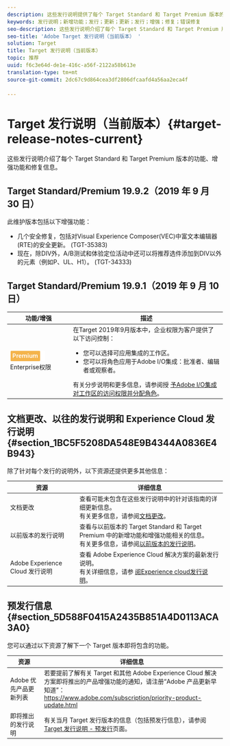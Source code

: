 ```yaml
---
description: 这些发行说明提供了每个 Target Standard 和 Target Premium 版本的功能、增强、修复问题和已知问题等信息。
keywords: 发行说明；新增功能；发行；更新；更新；发行；增强；修复；错误修复
seo-description: 这些发行说明介绍了每个 Target Standard 和 Target Premium 版本的功能、增强功能、修复信息和已知问题。
seo-title: 'Adobe Target 发行说明（当前版本） '
solution: Target
title: Target 发行说明（当前版本）
topic: 推荐
uuid: f6c3e64d-de1e-416c-a56f-2122a58b613e
translation-type: tm+mt
source-git-commit: 2dc67c9d864cea3df2806dfcaafd4a56aa2eca4f

---
```



# Target 发行说明（当前版本）{#target-release-notes-current}

这些发行说明介绍了每个 Target Standard 和 Target Premium 版本的功能、增强功能和修复信息。

## Target Standard/Premium 19.9.2（2019 年 9 月 30 日） 

此维护版本包括以下增强功能：

* 几个安全修复，包括对Visual Experience Composer(VEC)中富文本编辑器(RTE)的安全更新。 (TGT-35383)
* 现在，除DIV外，A/B测试和体验定位活动中还可以将推荐选件添加到DIV以外的元素（例如P、UL、H1）。 (TGT-34333)

## Target Standard/Premium 19.9.1（2019 年 9 月 10 日） 

| 功能/增强 | 描述 |
| --- | --- |
| ![高级徽章](/help/assets/premium.png) Enterprise权限 | 在Target 2019年9月版本中，企业权限为客户提供了以下访问控制：<UL><li>您可以选择可应用集成的工作区。</li><li>您可以将角色应用于Adobe I/O集成：批准者、编辑者或观察者。</li></ul>有关分步说明和更多信息，请参阅授 [予Adobe I/O集成对工作区的访问权限并分配角色](/help/administrating-target/c-user-management/property-channel/configure-adobe-io-integration.md)。 |

## 文档更改、以往的发行说明和 Experience Cloud 发行说明 {#section_1BC5F5208DA548E9B4344A0836E4B943}

除了针对每个发行的说明外，以下资源还提供更多其他信息：

| 资源 | 详细信息 |
|--- |--- |
| 文档更改 | 查看可能未包含在这些发行说明中的针对该指南的详细更新信息。<br>有关更多信息，请参阅[文档更改](../r-release-notes/doc-change.md#reference_366123CF00994BACBBF9BBDF2C4D840C)。 |
| 以前版本的发行说明 | 查看与以前版本的 Target Standard 和 Target Premium 中的新增功能和增强功能相关的信息。<br>有关更多信息，请参阅[以前版本的发行说明](../r-release-notes/release-notes-for-previous-releases.md)。 |
| Adobe Experience Cloud 发行说明 | 查看 Adobe Experience Cloud 解决方案的最新发行说明。<br>有关详细信息，请参 [阅Experience cloud发行说明](https://docs.adobe.com/content/help/en/release-notes/experience-cloud/current.html)。 |

## 预发行信息 {#section_5D588F0415A2435B851A4D0113ACA3A0}

您可以通过以下资源了解下一个 Target 版本即将包含的功能。

| 资源 | 详细信息 |
|--- |--- |
| Adobe 优先产品更新列表 | 若要提前了解有关 Target 和其他 Adobe Experience Cloud 解决方案即将推出的产品增强功能的通知，请注册“Adobe 产品更新早知道”：<br>[](https://www.adobe.com/subscription/priority-product-update.html)https://www.adobe.com/subscription/priority-product-update.html |
| 即将推出的发行说明 | 有关当月 Target 发行版本的信息（包括预发行信息），请参阅 [Target 发行说明 - 预发行](/help/r-release-notes/target-release-notes.md)页面。 |
